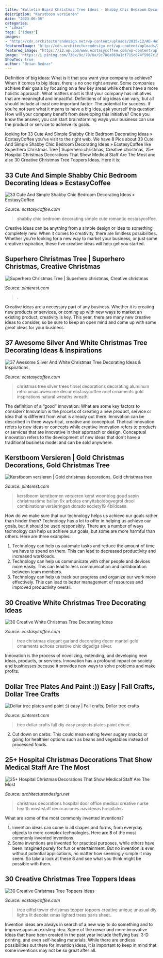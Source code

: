 ```yaml
---
title: "Bulletin Board Christmas Tree Ideas - Shabby Chic Bedroom Decorating Simple Cute Romantic Ecstasycoffee"
description: "Kerstboom versieren"
date: "2023-06-08"
categories:
- "ideas"
tags: ["ideas"]
images:
- "http://cdn.architecturendesign.net/wp-content/uploads/2015/12/AD-Hospital-Christmas-Decorations-16.jpg"
featuredImage: "http://cdn.architecturendesign.net/wp-content/uploads/2015/12/AD-Hospital-Christmas-Decorations-16.jpg"
featured_image: "https://i2.wp.com/www.ecstasycoffee.com/wp-content/uploads/2016/11/vintage-tree.jpg?resize=461%2C640"
image: "https://i.pinimg.com/736x/9c/70/8a/9c708a069a1df715c874f5967c1562d9--fall-diy-tree-crafts.jpg"
ShowToc: true
author: "Brian Bednar"
---
```



Definition of big ideas: What is it that you want your company to achieve?
When it comes to big ideas, there is no one right answer. Some companies achieve their goals by focusing on a few key areas while others have a more holistic approach. What matters most is that your company has initiatives that are meaningful and impactful. Definitions of big ideas can vary, but all should include at least one important factor: The potential for success. 
If you’re not sure what it means to have a big idea, ask yourself this question: How will your company benefit from developing this initiative? Once you know the answer, you can start brainstorming ways your business can use the product or service to achieve its goals.

	

		
looking for 33 Cute And Simple Shabby Chic Bedroom Decorating Ideas » EcstasyCoffee you've visit to the right web. We have 8 Pics about 33 Cute And Simple Shabby Chic Bedroom Decorating Ideas » EcstasyCoffee like Superhero Christmas Tree | Superhero christmas, Creative christmas, 25+ Hospital Christmas Decorations That Show Medical Staff Are The Most and also 30 Creative Christmas Tree Toppers Ideas. Here it is:
		
    
## 33 Cute And Simple Shabby Chic Bedroom Decorating Ideas » EcstasyCoffee

<img loading=lazy src="https://i1.wp.com/www.ecstasycoffee.com/wp-content/uploads/2016/08/Beautiful-Romantic-Shabby-Chic-Bedroom.jpg?resize=750,1025" onerror="this.onerror=null;this.src='https://tse1.mm.bing.net/th?id=OIP.QJuGz7Rucm_NiqhA_FDLOQHaKH&amp;pid=15.1';" alt="33 Cute And Simple Shabby Chic Bedroom Decorating Ideas » EcstasyCoffee">

_Source: ecstasycoffee.com_

>shabby chic bedroom decorating simple cute romantic ecstasycoffee. 

	

Creative ideas can be anything from a simple design or idea to something completely new. When it comes to creativity, there are limitless possibilities. Whether you’re looking for a new way to market your business, or just some creative inspiration, these five creative ideas will help get you started.

    
## Superhero Christmas Tree | Superhero Christmas, Creative Christmas

<img loading=lazy src="https://i.pinimg.com/736x/3e/fc/87/3efc8772f8c9ea2f4de6bb80920e79d5.jpg" onerror="this.onerror=null;this.src='https://tse2.mm.bing.net/th?id=OIP.hkMUuFJW6Uv2-SLZwCMKugHaPN&amp;pid=15.1';" alt="Superhero Christmas Tree | Superhero christmas, Creative christmas">

_Source: pinterest.com_

>. 

	

Creative ideas are a necessary part of any business. Whether it is creating new products or services, or coming up with new ways to market an existing product, creativity is key. This year, there are many new creative ideas to consider, so be sure to keep an open mind and come up with some great ideas for your business.

    
## 37 Awesome Silver And White Christmas Tree Decorating Ideas &amp; Inspirations

<img loading=lazy src="https://i1.wp.com/www.ecstasycoffee.com/wp-content/uploads/2016/10/Silver-Christmas-Tree.jpg" onerror="this.onerror=null;this.src='https://tse4.mm.bing.net/th?id=OIP.YqLDQ9xlTYlee5Hb0QrPJACdEs&amp;pid=15.1';" alt="37 Awesome Silver And White Christmas Tree Decorating Ideas &amp; Inspirations">

_Source: ecstasycoffee.com_

>christmas tree silver trees tinsel decorations decorating aluminum retro xmas awesome decor ecstasycoffee noel ornaments gold inspirations natural wreaths wreath. 

	

The definition of a “good” innovation: What are some key factors to consider?
Innovation is the process of creating a new product, service or idea that is different from what is already out there. Innovation can be described in three ways-tical, creative and conceptual. Thetical innovation refers to new ideas or concepts while creative innovation refers to products or services that are innovative in their approach or design. Conceptual innovation refers to the development of new ideas that don't have a traditional business model and can be sold anywhere.

    
## Kerstboom Versieren | Gold Christmas Decorations, Gold Christmas Tree

<img loading=lazy src="https://i.pinimg.com/736x/c0/62/63/c06263b6a4a27d0d8039fb087394501f.jpg" onerror="this.onerror=null;this.src='https://tse4.mm.bing.net/th?id=OIP.JyaIBxjFoRlMO1ybvXROCQHaMu&amp;pid=15.1';" alt="Kerstboom versieren | Gold christmas decorations, Gold christmas tree">

_Source: pinterest.com_

>kerstboom kerstbomen versieren kerst woonblog goud sapin christmastime ballen 9x arboles ennyitaboldogvegrol drool combinations versieringen dorado society19 4bildcasa. 

	

How do we make sure that our technology helps us achieve our goals rather than hinder them?
Technology has a lot to offer in helping us achieve our goals, but it should be used responsibly. There are a number of ways technology can help us achieve our goals, but some are more harmful than others. Here are three examples: 
1. Technology can help us automate tasks and reduce the amount of time we have to spend on them. This can lead to decreased productivity and increased workloads. 
2. Technology can help us communicate with other people and devices more easily. This can lead to less communication and collaboration between team members. 
3. Technology can help us track our progress and organize our work more effectively. This can lead to better management of resources and improved productivity overall.

    
## 30 Creative White Christmas Tree Decorating Ideas

<img loading=lazy src="https://i2.wp.com/www.ecstasycoffee.com/wp-content/uploads/2016/11/vintage-tree.jpg?resize=461%2C640" onerror="this.onerror=null;this.src='https://tse3.mm.bing.net/th?id=OIP.5C7PLIetrhXXtA6ZPOrXUwAAAA&amp;pid=15.1';" alt="30 Creative White Christmas Tree Decorating Ideas">

_Source: ecstasycoffee.com_

>tree christmas elegant garland decorating decor mantel gold ornaments echoes creative chic digsdigs silver. 

	

Innovation is the process of novelizing, extending, and developing new ideas, products, or services. Innovation has a profound impact on society and businesses because it provides new ways to solve problems and make profits.

    
## Dollar Tree Plates And Paint :)) Easy | Fall Crafts, Dollar Tree Crafts

<img loading=lazy src="https://i.pinimg.com/736x/9c/70/8a/9c708a069a1df715c874f5967c1562d9--fall-diy-tree-crafts.jpg" onerror="this.onerror=null;this.src='https://tse1.mm.bing.net/th?id=OIP.eNdyeNvKeM1vLVk6ccDPrQHaJ3&amp;pid=15.1';" alt="Dollar tree plates and paint :)) easy | Fall crafts, Dollar tree crafts">

_Source: pinterest.com_

>tree dollar crafts fall diy easy projects plates paint decor. 

	

2. Cut down on carbs: This could mean eating fewer sugary snacks or going for healthier options such as beans and vegetables instead of processed foods.

    
## 25+ Hospital Christmas Decorations That Show Medical Staff Are The Most

<img loading=lazy src="http://cdn.architecturendesign.net/wp-content/uploads/2015/12/AD-Hospital-Christmas-Decorations-16.jpg" onerror="this.onerror=null;this.src='https://tse2.mm.bing.net/th?id=OIP.MS7dfqF2QTJ81sbJJD2TVAHaJ5&amp;pid=15.1';" alt="25+ Hospital Christmas Decorations That Show Medical Staff Are The Most">

_Source: architecturendesign.net_

>christmas decorations hospital door office medical creative nurse health most staff decoraciones navidenas hospitales. 

	

What are some of the most commonly invented inventions?
1. Invention ideas can come in all shapes and forms, from everyday objects to more complex technologies. Here are 8 of the most commonly invented inventions.
2. Some inventions are invented for practical purposes, while others have been imagined purely for fun or entertainment. But no invention is ever without potential applications, no matter how seemingly simple it may seem. So take a look at these 8 and see what you think might be possible with them.

    
## 30 Creative Christmas Tree Toppers Ideas

<img loading=lazy src="https://i0.wp.com/www.ecstasycoffee.com/wp-content/uploads/2016/11/EIFFEL-TOWER.jpg?resize=683%2C1024" onerror="this.onerror=null;this.src='https://tse4.mm.bing.net/th?id=OIP.ZmdnWpY1CbFUrbflkBlKZwHaLG&amp;pid=15.1';" alt="30 Creative Christmas Tree Toppers Ideas">

_Source: ecstasycoffee.com_

>tree eiffel tower christmas topper toppers creative unique unusual diy lights lit decoist xmas lighted trees paris sheet. 

	

Invention ideas are always in search of a new way to do something and to improve upon an existing idea. Some of the newer and more innovative ideas that have been created in the past year include theflying bus, 3-D printing, and even self-healing materials. While there are endless possibilities out there for invention ideas, it is important to keep in mind that some inventions may not be so great after all.

